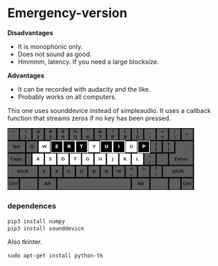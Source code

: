 # Emergency-version

**Disadvantages**
  - It is monophonic only.
  - Does not sound as good.
  - Hmmmm, latency. If you need a large blocksize.

**Advantages**
  - It can be recorded with audacity and the like.
  - Probably works on all computers.

This one uses sounddevice instead of simpleaudio.
It uses a callback function that streams zeros if no key
has been pressed.

![qde-layout](../images/kb_e.jpg)

### dependences

```
pip3 install numpy
pip3 install sounddevice
```
Also tkinter.

```
sudo apt-get install python-tk
```
